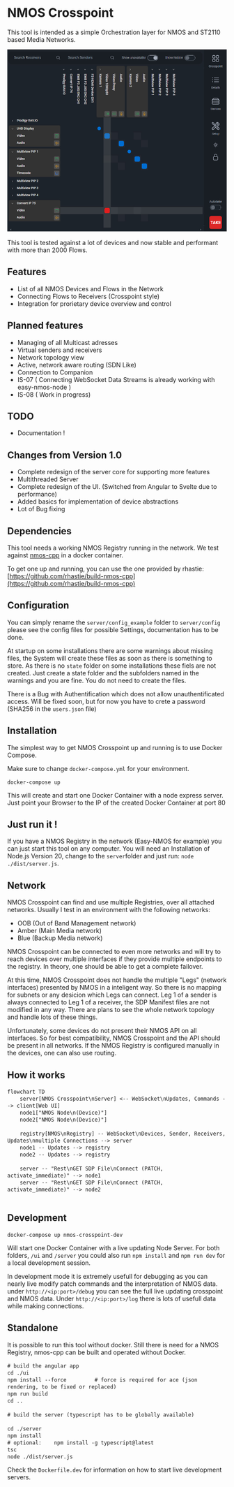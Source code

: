 # NMOS Crosspoint

This tool is intended as a simple Orchestration layer for NMOS and ST2110 based Media Networks. 

![preview.jpg](preview.jpg)

This tool is tested against a lot of devices and now stable and performant with more than 2000 Flows.

## Features

- List of all NMOS Devices and Flows in the Network
- Connecting Flows to Receivers (Crosspoint style)
- Integration for prorietary device overview and control

## Planned features

- Managing of all Multicast adresses
- Virtual senders and receivers
- Network topology view
- Active, network aware routing (SDN Like)
- Connection to Companion
- IS-07 ( Connecting WebSocket Data Streams is already working with easy-nmos-node )
- IS-08 ( Work in progress)

## TODO

- Documentation !

## Changes from Version 1.0

- Complete redesign of the server core for supporting more features
- Multithreaded Server
- Complete redesign of the UI. (Switched from Angular to Svelte due to performance)
- Added basics for implementation of device abstractions
- Lot of Bug fixing

## Dependencies

This tool needs a working NMOS Registry running in the network. We test against [nmos-cpp](https://github.com/sony/nmos-cpp) in a docker container.

To get one up and running, you can use the one provided by rhastie: [https://github.com/rhastie/build-nmos-cpp](https://github.com/rhastie/build-nmos-cpp)

## Configuration

You can simply rename the `server/config_example` folder to `server/config` please see the config files for possible Settings, documentation has to be done.

At startup on some installations there are some warnings about missing files, the System will create these files as soon as there is something to store.
As there is no `state` folder on some installations these fiels are not created. Just create a state folder and the subfolders named in the warnings and you are fine. You do not need to create the files.

There is a Bug with Authentification which does not allow unauthentificated access. Will be fixed soon, but for now you have to crete a password (SHA256 in the `users.json` file)

## Installation

The simplest way to get NMOS Crosspoint up and running is to use Docker Compose.

Make sure to change `docker-compose.yml` for your environment.
```shell
docker-compose up
```
This will create and start one Docker Container with a node express server.
Just point your Browser to the IP of the created Docker Container at port 80

## Just run it !

If you have a NMOS Registry in the network (Easy-NMOS for example) you can just start this tool on any computer.
You will need an Installation of Node.js Version 20, change to the `server`folder and just run: `node ./dist/server.js`.

## Network

NMOS Crosspoint can find and use multiple Registries, over all attached networks. Usually I test in an environment with the following networks:
- OOB (Out of Band Management network)
- Amber (Main Media network)
- Blue (Backup Media network)

NMOS Crosspoint can be connected to even more networks and will try to reach devices over multiple interfaces if they provide multiple endpoints to the registry.
In theory, one should be able to get a complete failover. 

At this time, NMOS Crosspoint does not handle the multiple "Legs" (network interfaces) presented by NMOS in a inteligent way. So there is no mapping for subnets or any desicion which Legs can connect.
Leg 1 of a sender is always connected to Leg 1 of a receiver, the SDP Manifest files are not modified in any way. 
There are plans to see the whole network topology and handle lots of these things.

Unfortunately, some devices do not present their NMOS API on all interfaces. So for best compatibility, NMOS Crosspoint and the API should be present in all networks. If the NMOS Registry is configured manually in the devices, one can also use routing.

## How it works

```mermaid
flowchart TD
    server[NMOS Crosspoint\nServer] <-- WebSocket\nUpdates, Commands --> client[Web UI]
    node1["NMOS Node\n(Device)"]
    node2["NMOS Node\n(Device)"]

    registry[NMOS\nRegistry] -- WebSocket\nDevices, Sender, Receivers, Updates\nmultiple Connections --> server
    node1 -- Updates --> registry
    node2 -- Updates --> registry

    server -- "Rest\nGET SDP File\nConnect (PATCH, activate_immediate)" --> node1
    server -- "Rest\nGET SDP File\nConnect (PATCH, activate_immediate)" --> node2


```


## Development

```
docker-compose up nmos-crosspoint-dev
```
Will start one Docker Container with a live updating Node Server.
For both folders, `/ui` and `/server` you could also run `npm install` and `npm run dev` for a local development session. 

In development mode it is extremely usefull for debugging as you can nearly live modify patch commands and the interpretation of NMOS data. under `http://<ip:port>/debug` you can see the full live updating crosspoint and NMOS data. Under `http://<ip:port>/log` there is lots of usefull data while making connections.

## Standalone

It is possible to run this tool without docker. Still there is need for a NMOS Registry, nmos-cpp can be built and operated without Docker.

```shell
# build the angular app
cd ./ui
npm install --force         # force is required for ace (json rendering, to be fixed or replaced)
npm run build                
cd ..

# build the server (typescript has to be globally available)

cd ./server
npm install
# optional:    npm install -g typescript@latest
tsc
node ./dist/server.js
```

Check the `Dockerfile.dev` for information on how to start live development servers.






